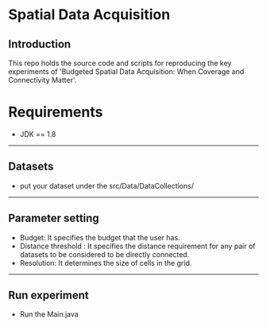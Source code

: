 # Spatial Data Acquisition
Introduction
-------------
This repo holds the source code and scripts for reproducing the key experiments of 'Budgeted Spatial Data Acquisition: When Coverage and Connectivity Matter'.

Requirements
============
* JDK == 1.8
-----------
Datasets
-----------
* put your dataset under the src/Data/DataCollections/
----------

Parameter setting
-----------
* Budget: It specifies the budget that the user has.
* Distance threshold :  It specifies the distance requirement for any pair of datasets to be considered to be directly connected.
* Resolution:  It determines the size of cells in the grid.
-----------
Run experiment
----------
* Run the Main.java
